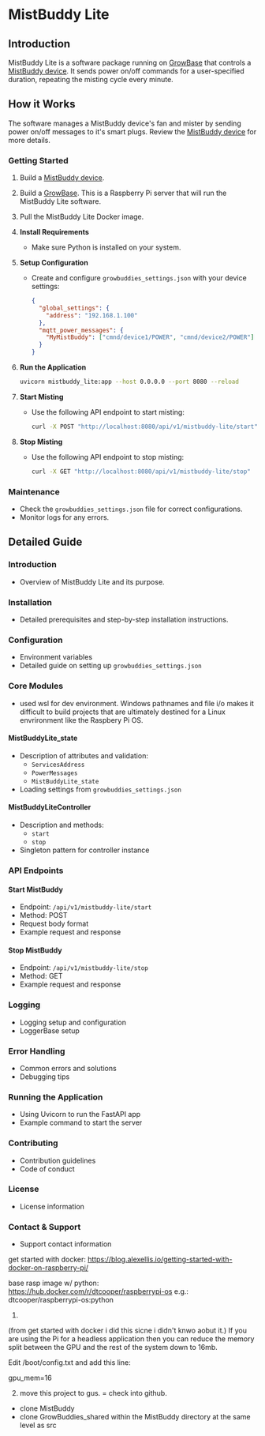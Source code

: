 
# MistBuddy Lite

## Introduction

MistBuddy Lite is a software package running on [GrowBase](https://github.com/solarslurpi/GrowBase)  that controls a [MistBuddy device](https://github.com/solarslurpi/mistbuddy_device). It sends power on/off commands for a user-specified duration, repeating the misting cycle every minute.



## How it Works

The software manages a MistBuddy device's fan and mister by sending power on/off messages to it's smart plugs. Review the [MistBuddy device](https://github.com/solarslurpi/mistbuddy_device) for more details.


### Getting Started
1. Build a [MistBuddy device](https://github.com/solarslurpi/mistbuddy_lite).
2. Build a [GrowBase](https://github.com/solarslurpi/GrowBase).  This is a Raspberry Pi server that will run the MistBuddy Lite software.
3. Pull the MistBuddy Lite Docker image.

1. **Install Requirements**
   - Make sure Python is installed on your system.

2. **Setup Configuration**
   - Create and configure `growbuddies_settings.json` with your device settings:
     ```json
     {
       "global_settings": {
         "address": "192.168.1.100"
       },
       "mqtt_power_messages": {
         "MyMistBuddy": ["cmnd/device1/POWER", "cmnd/device2/POWER"]
       }
     }
     ```

3. **Run the Application**
   ```sh
   uvicorn mistbuddy_lite:app --host 0.0.0.0 --port 8080 --reload
   ```

4. **Start Misting**
   - Use the following API endpoint to start misting:
     ```sh
     curl -X POST "http://localhost:8080/api/v1/mistbuddy-lite/start" -H "Content-Type: application/json" -d '{"duration_on": 30, "name": "MyMistBuddy"}'
     ```

5. **Stop Misting**
   - Use the following API endpoint to stop misting:
     ```sh
     curl -X GET "http://localhost:8080/api/v1/mistbuddy-lite/stop"
     ```

### Maintenance
- Check the `growbuddies_settings.json` file for correct configurations.
- Monitor logs for any errors.

## Detailed Guide

### Introduction
- Overview of MistBuddy Lite and its purpose.

### Installation
- Detailed prerequisites and step-by-step installation instructions.

### Configuration
- Environment variables
- Detailed guide on setting up `growbuddies_settings.json`

### Core Modules
- used wsl for dev environment.  Windows pathnames and file i/o makes it difficult to build projects that are ultimately destined for a Linux envrironment like the Raspbery Pi OS.
#### MistBuddyLite_state
- Description of attributes and validation:
  - `ServicesAddress`
  - `PowerMessages`
  - `MistBuddyLite_state`
- Loading settings from `growbuddies_settings.json`

#### MistBuddyLiteController
- Description and methods:
  - `start`
  - `stop`
- Singleton pattern for controller instance

### API Endpoints

#### Start MistBuddy
- Endpoint: `/api/v1/mistbuddy-lite/start`
- Method: POST
- Request body format
- Example request and response

#### Stop MistBuddy
- Endpoint: `/api/v1/mistbuddy-lite/stop`
- Method: GET
- Example request and response

### Logging
- Logging setup and configuration
- LoggerBase setup

### Error Handling
- Common errors and solutions
- Debugging tips

### Running the Application
- Using Uvicorn to run the FastAPI app
- Example command to start the server

### Contributing
- Contribution guidelines
- Code of conduct

### License
- License information

### Contact & Support
- Support contact information


get started with docker: https://blog.alexellis.io/getting-started-with-docker-on-raspberry-pi/

base rasp image w/ python: https://hub.docker.com/r/dtcooper/raspberrypi-os  e.g.: dtcooper/raspberrypi-os:python

1.

(from get started with docker i did this sicne i didn't knwo aobut it.)
If you are using the Pi for a headless application then you can reduce the memory split between the GPU and the rest of the system down to 16mb.

Edit /boot/config.txt and add this line:

gpu_mem=16

2. move this project to gus.
= check into github.
- clone MistBuddy
- clone GrowBuddies_shared within the MistBuddy directory at the same level as src